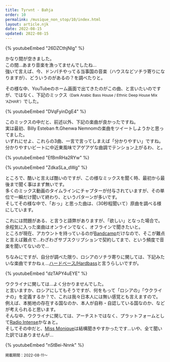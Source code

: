 ```yaml
---
title: Tyrvnt - Bahja
order: 10
permalink: /musique_non_stop/10/index.html
layout: article.njk
date: 2022-08-15
updated: 2022-08-15
---
```


{% youtubeEmbed "26DZCthjNIg" %}

かなり間が空きました。  
この間…あまり音楽を漁ってませんでしたね…  
強いて言えば、今、ドンパチやってる当事国の音楽（ハウスなどソチラ寄りになりますが）、どういうのがあるの？を調べたりと。

その様な中、YouTubeのホーム画面で出てきたのがこの曲、と言いたいのですが、ではなく、下記のミックス<small>（Dark Arabic Bass House / Ethnic Deep House Mix 'AZHAR'）</small>でした。

{% youtubeEmbed "DVqFyinDgE4" %}

このミックスの中だと、前述以外、下記の楽曲が良かったですね。  
実は最初、Billy Esteban ft.Ghenwa Nemnomの楽曲をツイートしようかと思ってました。  
いずれにせよ、これらの3曲、一言で言ってしまえば「分かりやすい」ですね。  
分かりやすいビートに中近東風味でアゲアゲな曲調でテンション上がるわ、と。

{% youtubeEmbed "EfBmRHa2RYw" %}

{% youtubeEmbed "ZdkaSLa_dWg" %}

ところで、酷いと言えば酷いのですが、この様なミックスを聞く時、最初から最後まで聞く事はまず無いです。  
多くのミックス動画のタイムラインにチャプターが付与されていますが、その単位で一瞬だけ聞いて終わり、というパターンが多いです。  
そしてその様な中で、「おっ」と思った曲は、（30秒程聞いて）原曲を調べる様にしています。

これには問題がある、と言うと語弊がありますが、「欲しい」となった場合で。  
余程気に入った楽曲はオンラインでなく、オフラインで聞きたいと。  
ところが現在、アカウントを持っているのが[Bandcamp](https://bandcamp.com/)だけなので、そこが難点と言えば難点で…わざわざサブスクリプションで契約してまで、という頻度で音楽を聞いてないので…

ちなみにですが、自分が調べた限り、ロシアのソチラ寄りに関しては、下記みたいな楽曲ですかねぇ…[ハードベース/Hardbass](https://ja.wikipedia.org/wiki/%E3%83%8F%E3%83%BC%E3%83%89%E3%83%99%E3%83%BC%E3%82%B9_(%E9%9F%B3%E6%A5%BD))と言うらしいですが。

{% youtubeEmbed "dzTAPY4uEYE" %}

ウクライナに関しては…よく分かりませんでした。  
と言いますか、ロシアにしてもそうですが、何をもって「ロシアの」「ウクライナの」を定義するか？で、これは我々日本人には無い感覚とも言えますので。  
例えば、本拠地の存在する国なのか、本人が自称・自認している国なのか、などが考えられると思います。  
そんな中、ウクライナに関しては、アーチストではなく、プラットフォームとして[Radio Intense](https://radiointense.com/)かなぁと。  
そしてその中だと、[Miss Monique](https://twitter.com/djmissmonique)は結構聞きやすかったです…いや、全て聞いた訳ではありませんが…

{% youtubeEmbed "nStBei-Nnnk" %}

<small>掲載期間：2022-08-11〜</small>
